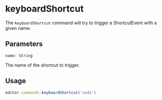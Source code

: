 # keyboardShortcut
The `keyboardShortcut` command will try to trigger a ShortcutEvent with a given name.

## Parameters
`name: String`

The name of the shortcut to trigger.

## Usage
```js
editor.commands.keyboardShortcut('undo')
```

